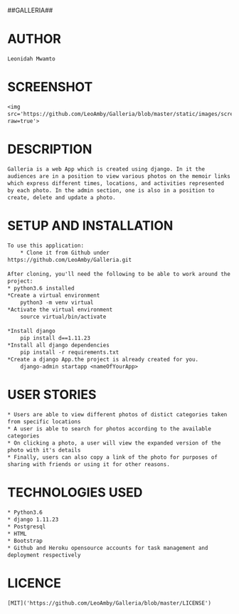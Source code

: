 ##GALLERIA##

# AUTHOR
    Leonidah Mwamto

# SCREENSHOT
    <img src='https://github.com/LeoAmby/Galleria/blob/master/static/images/screenshot.png?raw=true'>
# DESCRIPTION
    Galleria is a web App which is created using django. In it the audiences are in a position to view various photos on the memoir links which express different times, locations, and activities represented by each photo. In the admin section, one is also in a position to create, delete and update a photo.

# SETUP AND INSTALLATION
    To use this application:
        * Clone it from Github under https://github.com/LeoAmby/Galleria.git

    After cloning, you'll need the following to be able to work around the project:
    * python3.6 installed
    *Create a virtual environment
        python3 -m venv virtual
    *Activate the virtual environment
        source virtual/bin/activate

    *Install django
        pip install d==1.11.23
    *Install all django dependencies
        pip install -r requirements.txt
    *Create a django App.the project is already created for you.
        django-admin startapp <nameOfYourApp>
    
# USER STORIES
    * Users are able to view different photos of distict categories taken from specific locations
    * A user is able to search for photos according to the available categories
    * On clicking a photo, a user will view the expanded version of the photo with it's details
    * Finally, users can also copy a link of the photo for purposes of sharing with friends or using it for other reasons.

# TECHNOLOGIES USED
    * Python3.6
    * django 1.11.23
    * Postgresql
    * HTML
    * Bootstrap
    * Github and Heroku opensource accounts for task management and deployment respectively

# LICENCE
    [MIT]('https://github.com/LeoAmby/Galleria/blob/master/LICENSE') 
